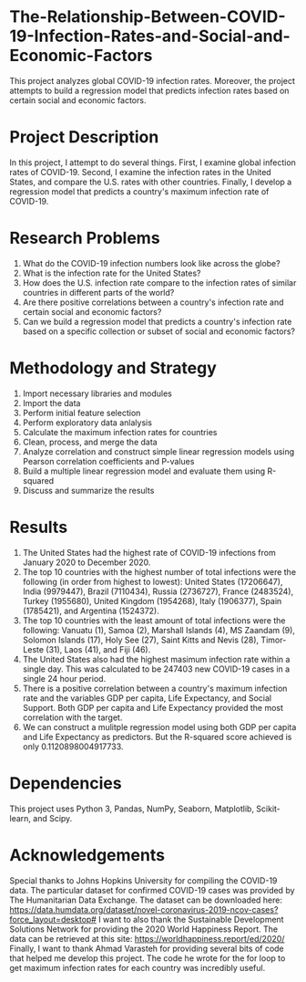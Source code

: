 # The-Relationship-Between-COVID-19-Infection-Rates-and-Social-and-Economic-Factors
This project analyzes global COVID-19 infection rates. Moreover, the project attempts to build a regression model that predicts infection rates based on certain social and economic factors.

# Project Description
In this project, I attempt to do several things. First, I examine global infection rates of COVID-19. Second, I examine the infection rates in the United States, and compare the U.S. rates with other countries. Finally, I develop a regression model that predicts a country's maximum infection rate of COVID-19.

# Research Problems
1. What do the COVID-19 infection numbers look like across the globe?
2. What is the infection rate for the United States?
3. How does the U.S. infection rate compare to the infection rates of similar countries in different parts of the world?
4. Are there positive correlations between a country's infection rate and certain social and economic factors?
5. Can we build a regression model that predicts a country's infection rate based on a specific collection or subset of social and economic factors?

# Methodology and Strategy
1. Import necessary libraries and modules
2. Import the data
3. Perform initial feature selection
4. Perform exploratory data anlalysis
5. Calculate the maximum infection rates for countries
6. Clean, process, and merge the data
7. Analyze correlation and construct simple linear regression models using Pearson correlation coefficients and P-values
8. Build a multiple linear regression model and evaluate them using R-squared
9. Discuss and summarize the results

# Results
1. The United States had the highest rate of COVID-19 infections from January 2020 to December 2020.
2. The top 10 countries with the highest number of total infections were the following (in order from highest to lowest): United States (17206647), India (9979447), Brazil (7110434), Russia (2736727), France (2483524), Turkey (1955680), United Kingdom (1954268), Italy (1906377), Spain (1785421), and Argentina (1524372).
3. The top 10 countries with the least amount of total infections were the following: Vanuatu (1), Samoa (2), Marshall Islands (4), MS Zaandam (9), Solomon Islands (17), Holy See (27), Saint Kitts and Nevis (28), Timor-Leste (31), Laos (41), and Fiji (46).
4. The United States also had the highest masimum infection rate within a single day. This was calculated to be 247403 new COVID-19 cases in a single 24 hour period.
5. There is a positive correlation between a country's maximum infection rate and the variables GDP per capita, Life Expectancy, and Social Support. Both GDP per capita and Life Expectancy provided the most correlation with the target.
6. We can construct a mulitple regression model using both GDP per capita and Life Expectancy as predictors. But the R-squared score achieved is only 0.1120898004917733.

# Dependencies 
This project uses Python 3, Pandas, NumPy, Seaborn, Matplotlib, Scikit-learn, and Scipy.

# Acknowledgements
Special thanks to Johns Hopkins University for compiling the COVID-19 data. The particular dataset for confirmed COVID-19 cases was provided by The Humanitarian Data Exchange. The dataset can be downloaded here: https://data.humdata.org/dataset/novel-coronavirus-2019-ncov-cases?force_layout=desktop#
I want to also thank the Sustainable Development Solutions Network for providing the 2020 World Happiness Report. The data can be retrieved at this site: https://worldhappiness.report/ed/2020/
Finally, I want to thank Ahmad Varasteh for providing several bits of code that helped me develop this project. The code he wrote for the for loop to get maximum infection rates for each country was incredibly useful.
